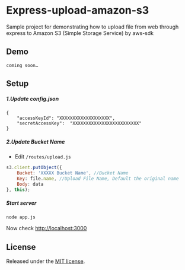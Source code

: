 Express-upload-amazon-s3
========================

Sample project for demonstrating how to upload file from web through express to Amazon S3 (Simple Storage Service) by aws-sdk


## Demo

	coming soon…
    

## Setup
##### 1.Update config.json
	{
    	"accessKeyId": "XXXXXXXXXXXXXXXXXXX",
	    "secretAccessKey": 	"XXXXXXXXXXXXXXXXXXXXXXXXX"
	}
	
##### 2.Update Bucket Name 
* Edit ```/routes/upload.js```

```javascript
s3.client.putObject({	 
    Bucket: 'XXXXX Bucket Name', //Bucket Name
    Key: file.name, //Upload File Name, Default the original name
    Body: data
}, this);
```

##### Start server
	node app.js
	
Now check [http://localhost:3000](http://localhost:3000)

## License
Released under the [MIT license](http://www.opensource.org/licenses/MIT).